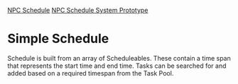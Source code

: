 [NPC Schedule](2.%20Areas/Open%20Source%20Packages/NPC%20Schedule.md)
[NPC Schedule System Prototype](1.%20Projects/NPC%20Schedule%20System%20Prototype.md)
# Simple Schedule
Schedule is built from an array of Scheduleables. These contain a time span that represents the start time and end time. Tasks can be searched for and added based on a required timespan from the Task Pool.